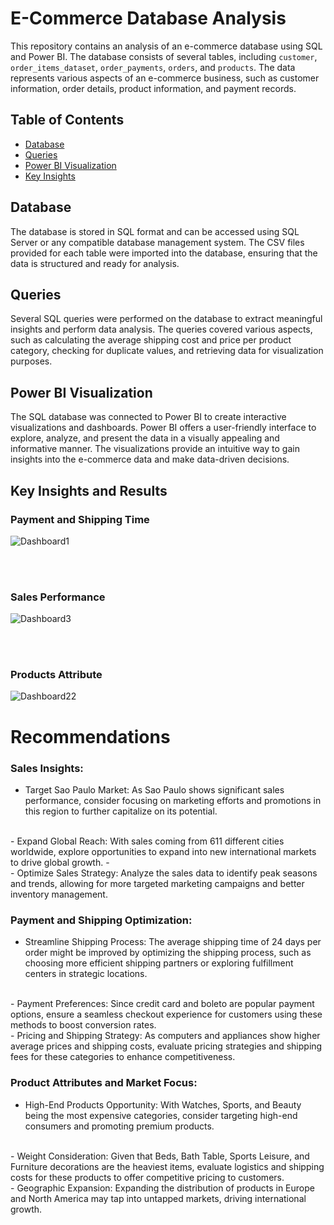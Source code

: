 # E-Commerce Database Analysis

This repository contains an analysis of an e-commerce database using SQL and Power BI. The database consists of several tables, including `customer`, `order_items_dataset`, `order_payments`, `orders`, and `products`. The data represents various aspects of an e-commerce business, such as customer information, order details, product information, and payment records.

## Table of Contents

- [Database](#database)
- [Queries](#queries)
- [Power BI Visualization](#power-bi-visualization)
- [Key Insights](#key-insights)

## Database

The database is stored in SQL format and can be accessed using SQL Server or any compatible database management system. The CSV files provided for each table were imported into the database, ensuring that the data is structured and ready for analysis.

## Queries

Several SQL queries were performed on the database to extract meaningful insights and perform data analysis. The queries covered various aspects, such as calculating the average shipping cost and price per product category, checking for duplicate values, and retrieving data for visualization purposes.

## Power BI Visualization

The SQL database was connected to Power BI to create interactive visualizations and dashboards. Power BI offers a user-friendly interface to explore, analyze, and present the data in a visually appealing and informative manner. The visualizations provide an intuitive way to gain insights into the e-commerce data and make data-driven decisions.


## Key Insights and Results
  ### Payment and Shipping Time

![Dashboard1](https://github.com/leanhkienn/E-commerceDataAnalysis/assets/116093407/9e982539-639b-452a-a453-25de573e137d)

<br>
<br>

  ### Sales Performance
![Dashboard3](https://github.com/leanhkienn/E-commerceDataAnalysis/assets/116093407/ad1cb5b5-a76a-4b98-986d-07912febb03d)

<br>
<br>

  ### Products Attribute
![Dashboard22](https://github.com/leanhkienn/E-commerceDataAnalysis/assets/116093407/3585b80f-e35b-4ad6-9ce1-56d96893ff44)



# Recommendations

### Sales Insights:
- Target Sao Paulo Market: As Sao Paulo shows significant sales performance, consider focusing on marketing efforts and promotions in this region to further capitalize on its potential.
<br>
- Expand Global Reach: With sales coming from 611 different cities worldwide, explore opportunities to expand into new international markets to drive global growth.
- <br>
- Optimize Sales Strategy: Analyze the sales data to identify peak seasons and trends, allowing for more targeted marketing campaigns and better inventory management.

<br>

### Payment and Shipping Optimization:
- Streamline Shipping Process: The average shipping time of 24 days per order might be improved by optimizing the shipping process, such as choosing more efficient shipping partners or exploring fulfillment centers in strategic locations.
<br>
- Payment Preferences: Since credit card and boleto are popular payment options, ensure a seamless checkout experience for customers using these methods to boost conversion rates.
<br>
- Pricing and Shipping Strategy: As computers and appliances show higher average prices and shipping costs, evaluate pricing strategies and shipping fees for these categories to enhance competitiveness.

<br>

### Product Attributes and Market Focus:
- High-End Products Opportunity: With Watches, Sports, and Beauty being the most expensive categories, consider targeting high-end consumers and promoting premium products.
<br>
- Weight Consideration: Given that Beds, Bath Table, Sports Leisure, and Furniture decorations are the heaviest items, evaluate logistics and shipping costs for these products to offer competitive pricing to customers.
<br>
- Geographic Expansion: Expanding the distribution of products in Europe and North America may tap into untapped markets, driving international growth.


